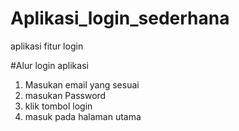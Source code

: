 # Aplikasi_login_sederhana
aplikasi fitur login

#Alur login aplikasi
1. Masukan email yang sesuai
2. masukan Password
3. klik tombol login
4. masuk pada halaman utama

